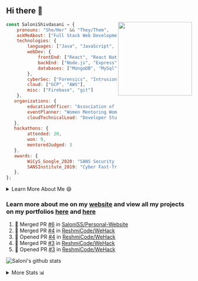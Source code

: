 ## Hi there 👋

<img align='right' src="https://storage.googleapis.com/saloni-shivdasani-resume/Saloni.png" width="200">

```javascript
const SaloniShivdasani = {
    pronouns: "She/Her" && "They/Them",
    askMeAbout: ["Full Stack Web Development", "Cloud Computing", "Cyber Security"],
    technologies: {
        languages: ["Java", "JavaScript", "SQL", "Python", "C++", "R"],
        webDev: {
            frontEnd: ["React", "React Native", "Electron"],
            backEnd: ["Node.js", "Express", "Flask"],
            databases: ["MongoDB", "MySql"],
        },
        cyberSec: ["Forensics", "Intrusion Detection", "Security Operations", "Network and Application Penetration Testing"],
        cloud: ["GCP", "AWS"],
        misc: ["Firebase", "git"]
    },
   organizations: {
        educationOfficer: "Association of Computer Machinery, UTD",
        eventPlanner: "Women Mentoring Women in Engineering, UTD",
        cloudTechnicalLead: "Developer Students Club, UTD"
   },
   hackathons: {
        attended: 20,
        won: 9,
        mentoredJudged: 3
   },
   awards: {
        WiCyS_Google_2020: "SANS Security Training Scholarship",
        SANSInstitute_2019: "Cyber Fast-Track Game Quarter-Finalist",
   },
};
```

<!--START_SECTION:table-->
<details>

<summary>Learn More About Me 😄 </summary>

I am a junior at The University of Texas at Dallas, and I am currently majoring in Software Engineering with a concentration in Information Assurance. I am interested and have experience in full stack development, cloud computing, and cybersecurity. I hope to find opportunities where I can gain exposure to algorithm and project design. My ultimate aim is to develop futuristic products for users because I am inspired by the impact of computing on society.

I have experience in full stack web development through my participation and awards in hackathons where I have learnt and used React, Node.js, Express, MongoDB, Flask, NLTK, and React Native along with GIT, GCP, and Firebase. Last semester, I was also responsible for backend development for a project at a local NGO where I created a REST API using Node.js, Express, MongoDB and SQL and hosted it on servers using GCP. 

From my coursework and local competitions, I have skills in algorithms and data structures in Java, database management using SQL and machine learning using Python and R. I have also been a quarter-finalist in a national cybersecurity completion hosted by the SANS institute.

I am also actively involved in campus organization where I am the cloud technical lead for Developer Student Club, Mentor and Education Officer for Association of Computing Machinery, event planner for Women Mentoring Women in Engineering and IT Committee member for IEEE.

</details>

<!--END_SECTION:table-->

### Learn more about me on my [website](https://www.saloni-shivdasani.codes) and view all my projects on my portfolios [here](https://www.saloni-shivdasani.codes/projects) and  [here](http://devpost.com/SaloniS)

<!--START_SECTION:activity-->
1. 🎉 Merged PR [#6](https://github.com/SaloniSS/Personal-Website/pull/6) in [SaloniSS/Personal-Website](https://github.com/SaloniSS/Personal-Website)
2. 🎉 Merged PR [#4](https://github.com/ReshmiCode/WeHack/pull/4) in [ReshmiCode/WeHack](https://github.com/ReshmiCode/WeHack)
3. 💪 Opened PR [#4](https://github.com/ReshmiCode/WeHack/pull/4) in [ReshmiCode/WeHack](https://github.com/ReshmiCode/WeHack)
4. 🎉 Merged PR [#3](https://github.com/ReshmiCode/WeHack/pull/3) in [ReshmiCode/WeHack](https://github.com/ReshmiCode/WeHack)
5. 💪 Opened PR [#3](https://github.com/ReshmiCode/WeHack/pull/3) in [ReshmiCode/WeHack](https://github.com/ReshmiCode/WeHack)
<!--END_SECTION:activity-->

![Saloni's github stats](https://github-readme-stats.vercel.app/api?username=SaloniSS)

<!--START_SECTION:table-->
<details>

<summary>More Stats 📊 </summary>

<!--START_SECTION:waka-->
![Lines of code](https://img.shields.io/badge/From%20Hello%20World%20I%27ve%20Written-24.2%20million%20lines%20of%20code-blue)

**🐱 My Github Data** 

> 🏆 1,623 Contributions in the Year 2020
 > 
> 📦 520.7 kB Used in Github's Storage 
 > 
> 💼 Opted to Hire
 > 
> 📜 21 Public Repositories
 > 
> 🔑 17 Private Repositories 

**I'm a Night 🦉** 

```text
🌞 Morning    213 commits    ████░░░░░░░░░░░░░░░░░░░░░   17.87% 
🌆 Daytime    243 commits    █████░░░░░░░░░░░░░░░░░░░░   20.39% 
🌃 Evening    387 commits    ████████░░░░░░░░░░░░░░░░░   32.47% 
🌙 Night      349 commits    ███████░░░░░░░░░░░░░░░░░░   29.28%

```
📅 **I'm Most Productive on Saturday** 

```text
Monday       115 commits    ██░░░░░░░░░░░░░░░░░░░░░░░   9.65% 
Tuesday      81 commits     █░░░░░░░░░░░░░░░░░░░░░░░░   6.8% 
Wednesday    117 commits    ██░░░░░░░░░░░░░░░░░░░░░░░   9.82% 
Thursday     62 commits     █░░░░░░░░░░░░░░░░░░░░░░░░   5.2% 
Friday       150 commits    ███░░░░░░░░░░░░░░░░░░░░░░   12.58% 
Saturday     378 commits    ████████░░░░░░░░░░░░░░░░░   31.71% 
Sunday       289 commits    ██████░░░░░░░░░░░░░░░░░░░   24.24%

```


📊 **This Week I Spent My Time On** 

```text
⌚︎ Time Zone: America/Chicago

💬 Programming Languages: 
JavaScript               4 hrs 43 mins       ████████████████████████░   96.37% 
Git Config               3 mins              ░░░░░░░░░░░░░░░░░░░░░░░░░   1.31% 
HTML                     2 mins              ░░░░░░░░░░░░░░░░░░░░░░░░░   0.91% 
Other                    2 mins              ░░░░░░░░░░░░░░░░░░░░░░░░░   0.7% 
JSON                     1 min               ░░░░░░░░░░░░░░░░░░░░░░░░░   0.38%

```

**I Mostly Code in JavaScript** 

```text
JavaScript               23 repos            █████████████░░░░░░░░░░░░   53.49% 
Java                     5 repos             ███░░░░░░░░░░░░░░░░░░░░░░   11.63% 
TypeScript               5 repos             ███░░░░░░░░░░░░░░░░░░░░░░   11.63% 
CSS                      3 repos             █░░░░░░░░░░░░░░░░░░░░░░░░   6.98% 
PHP                      2 repos             █░░░░░░░░░░░░░░░░░░░░░░░░   4.65%

```



<!--END_SECTION:waka-->

<!--END_SECTION:table-->

<!--
**SaloniSS/SaloniSS** is a ✨ _special_ ✨ repository because its `README.md` (this file) appears on your GitHub profile.

Here are some ideas to get you started:

- 🔭 I’m currently working on ...
- 🌱 I’m currently learning ...
- 👯 I’m looking to collaborate on ...
- 🤔 I’m looking for help with ...
- 💬 Ask me about ...
- 📫 How to reach me: ...
- 😄 Pronouns: ...
- ⚡ Fun fact: ...
-->
